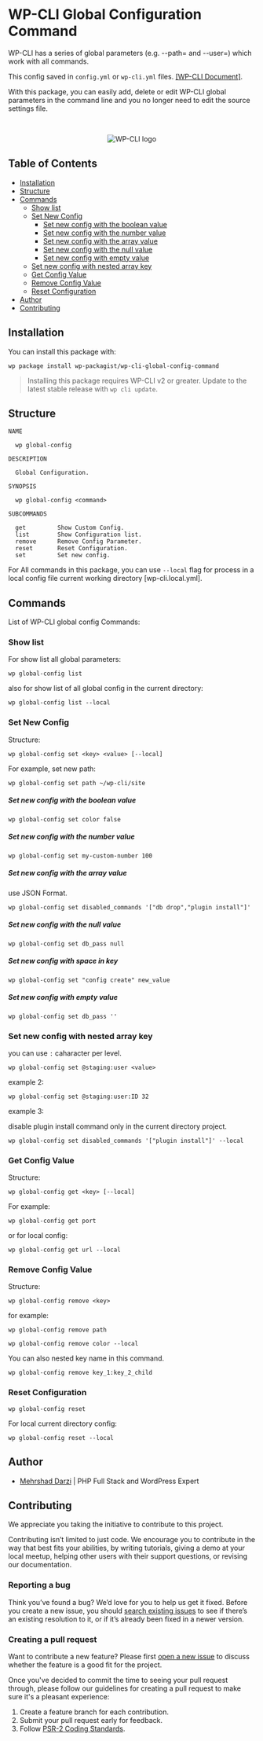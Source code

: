 # WP-CLI Global Configuration Command

WP-CLI has a series of global parameters (e.g. --path=<path> and --user=<user>) which work with all commands.

This config saved in `config.yml` or `wp-cli.yml` files. [[WP-CLI Document]](https://make.wordpress.org/cli/handbook/config/).

With this package, you can easily add, delete or edit WP-CLI global parameters in the command line and you no longer need to edit the source settings file.

<br>
<p align="center">
<img src="https://raw.githubusercontent.com/wp-packagist/wp-cli-global-config-command/master/wp-cli-logo.png" alt="WP-CLI logo">
</p>
  
## Table of Contents
  
- [Installation](#installation)
- [Structure](#structure)
- [Commands](#commands)
  * [Show list](#show-list)
  * [Set New Config](#set-new-config)
      - [Set new config with the boolean value](#set-new-config-with-the-boolean-value)
      - [Set new config with the number value](#set-new-config-with-the-number-value)
      - [Set new config with the array value](#set-new-config-with-the-array-value)
      - [Set new config with the null value](#set-new-config-with-the-null-value)
      - [Set new config with empty value](#set-new-config-with-empty-value)
  * [Set new config with nested array key](#set-new-config-with-nested-array-key)
  * [Get Config Value](#get-config-value)
  * [Remove Config Value](#remove-config-value)
  * [Reset Configuration](#reset-configuration)
- [Author](#author)
- [Contributing](#contributing)
  

## Installation

You can install this package with:

```console
wp package install wp-packagist/wp-cli-global-config-command
```

> Installing this package requires WP-CLI v2 or greater. Update to the latest stable release with `wp cli update`.



## Structure

```
NAME

  wp global-config

DESCRIPTION

  Global Configuration.

SYNOPSIS

  wp global-config <command>

SUBCOMMANDS

  get         Show Custom Config.
  list        Show Configuration list.
  remove      Remove Config Parameter.
  reset       Reset Configuration.
  set         Set new config.
```

For All commands in this package, you can use `--local` flag for process in a local config file current working directory [wp-cli.local.yml]. 



## Commands

List of WP-CLI global config Commands:



### Show list

For show list all global parameters:

```console
wp global-config list
```

also for show list of all global config in the current directory:

```console
wp global-config list --local
```



### Set New Config

Structure:

```console
wp global-config set <key> <value> [--local]
```

For example, set new path:

```console
wp global-config set path ~/wp-cli/site
```

##### Set new config with the boolean value

```console
wp global-config set color false
```

##### Set new config with the number value

```console
wp global-config set my-custom-number 100
```

##### Set new config with the array value

use JSON Format.

```console
wp global-config set disabled_commands '["db drop","plugin install"]'
```

##### Set new config with the null value

```console
wp global-config set db_pass null
```


##### Set new config with space in key

```console
wp global-config set "config create" new_value
```

##### Set new config with empty value

```console
wp global-config set db_pass ''
```

### Set new config with nested array key

you can use `:` caharacter per level.

```console
wp global-config set @staging:user <value>
```

example 2:

```console
wp global-config set @staging:user:ID 32
```

example 3:

disable plugin install command only in the current directory project.

```console
wp global-config set disabled_commands '["plugin install"]' --local
```


### Get Config Value

Structure:

```console
wp global-config get <key> [--local]
```

For example:

```console
wp global-config get port
```

or for local config:

```console
wp global-config get url --local
```

### Remove Config Value

Structure:

```console
wp global-config remove <key>
```

for example:

```console
wp global-config remove path
```

```console
wp global-config remove color --local
```

You can also nested key name in this command.

```console
wp global-config remove key_1:key_2_child
```

### Reset Configuration

```console
wp global-config reset
```

For local current directory config:

```console
wp global-config reset --local
```

## Author

- [Mehrshad Darzi](https://www.linkedin.com/in/mehrshaddarzi/) | PHP Full Stack and WordPress Expert

## Contributing

We appreciate you taking the initiative to contribute to this project.

Contributing isn’t limited to just code. We encourage you to contribute in the way that best fits your abilities, by writing tutorials, giving a demo at your local meetup, helping other users with their support questions, or revising our documentation.

### Reporting a bug

Think you’ve found a bug? We’d love for you to help us get it fixed.
Before you create a new issue, you should [search existing issues](https://github.com/wp-packagist/wp-cli-global-config-command/issues?q=label%3Abug%20) to see if there’s an existing resolution to it, or if it’s already been fixed in a newer version.

### Creating a pull request

Want to contribute a new feature? Please first [open a new issue](https://github.com/wp-packagist/wp-cli-global-config-command/issues/new) to discuss whether the feature is a good fit for the project.

Once you've decided to commit the time to seeing your pull request through, please follow our guidelines for creating a pull request to make sure it's a pleasant experience:

1. Create a feature branch for each contribution.
2. Submit your pull request early for feedback.
3. Follow [PSR-2 Coding Standards](http://www.php-fig.org/psr/psr-2/).
